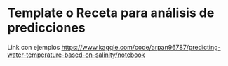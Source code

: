 # Template o Receta para análisis de predicciones

Link con ejemplos
https://www.kaggle.com/code/arpan96787/predicting-water-temperature-based-on-salinity/notebook
